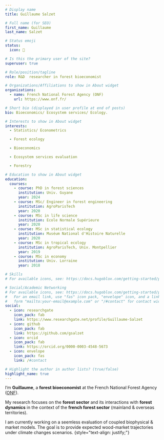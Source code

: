 ```yaml
---
# Display name
title: Guillaume Salzet

# Full name (for SEO)
first_name: Guillaume
last_name: Salzet

# Status emoji
status:
  icon: 🌳

# Is this the primary user of the site?
superuser: true

# Role/position/tagline
role: R&D  researcher in forest bioeconomist

# Organizations/Affiliations to show in About widget
organizations:
  - name: French National Forest Agency (ONF)
    url: https://www.onf.fr/

# Short bio (displayed in user profile at end of posts)
bio: Bioeconomics/ Ecosystem services/ Ecology.

# Interests to show in About widget
interests:
  - Statistics/ Econometrics

  - Forest ecology

  - Bioeconomics

  - Ecosystem services evaluation

  - Forestry

# Education to show in About widget
education:
  courses:
    - course: PhD in forest sciences
      institution: Univ. Guyane
      year: 2024
    - course: MSc/ Engineer in forest engineering
      institution: AgroParisTech
      year: 2020
    - course: MSc in life science
      institution: Ecole Normale Supérieure
      year: 2020
    - course: MSc in statistical ecology
      institution: Muséum National d'Histoire Naturelle
      year: 2020
    - course: MSc in tropical ecology
      institution: AgroParisTech, Univ. Montpellier
      year: 2019
    - course: MSc in economy
      institution: Univ. Lorraine
      year: 2018

# Skills
# For available icons, see: https://docs.hugoblox.com/getting-started/page-builder/#icons

# Social/Academic Networking
# For available icons, see: https://docs.hugoblox.com/getting-started/page-builder/#icons
#   For an email link, use "fas" icon pack, "envelope" icon, and a link in the
#   form "mailto:your-email@example.com" or "/#contact" for contact widget.
social:
  - icon: researchgate
    icon_pack: fab
    link: https://www.researchgate.net/profile/Guillaume-Salzet
  - icon: github
    icon_pack: fab
    link: https://github.com/gsalzet
  - icon: orcid
    icon_pack: fab
    link: https://orcid.org/0000-0003-4548-5673
  - icon: envelope
    icon_pack: fas
    link: /#contact

# Highlight the author in author lists? (true/false)
highlight_name: true
---
```

I’m **Guillaume**, a **forest bioeconomist** at the French National Forest Agency ([ONF](https://www.onf.fr/)).

My research focuses on the **forest sector** and its interactions with **forest dynamics** in the context of the **french forest sector** (mainland & overseas territories). 

I am currently working on a seemless evaluation of coupled biophysical & market models. 
The goal is to provide expected wood-market trajectories under climate changes scenarios.
{style="text-align: justify;"}
